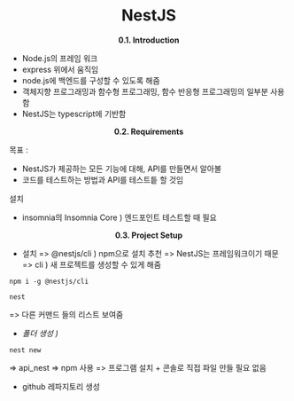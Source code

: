 <h1 align="center">
NestJS
</h1> 
<p align="center">
  <strong>0.1. Introduction</strong><br>
</p>

- Node.js의 프레임 워크
- express 위에서 움직임
- node.js에 백엔드를 구성할 수 있도록 해줌
- 객체지향 프로그래밍과 함수형 프로그래밍, 함수 반응형 프로그래밍의 일부분 사용함
- NestJS는 typescript에 기반함

<p align="center">
  <strong>0.2. Requirements</strong><br>
</p>

목표 :

- NestJS가 제공하는 모든 기능에 대해, API를 만들면서 알아볼
- 코드를 테스트하는 방법과 API를 테스트틑 할 것임

설치

- insomnia의 Insomnia Core ) 엔드포인트 테스트할 때 필요

<p align="center">
  <strong>0.3. Project Setup</strong><br>
</p>

- 설치
  => @nestjs/cli ) npm으로 설치 추천
  => NestJS는 프레임워크이기 때문
  => cli ) 새 프로젝트를 생성할 수 있게 해줌

```
npm i -g @nestjs/cli
```

```
nest
```

=> 다른 커맨드 들의 리스트 보여줌

- _폴더 생성 )_

```
nest new
```

=> api_nest
=> npm 사용
=> 프로그램 설치 + 콘솔로 직접 파일 만들 필요 없음

- github 레파지토리 생성
